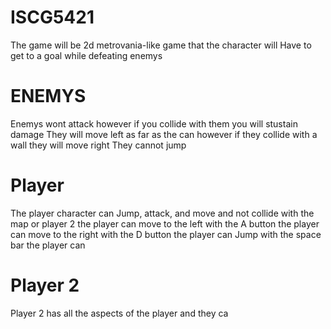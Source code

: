 # ISCG5421
The game will be 2d metrovania-like game that the character will Have to get to a goal while defeating enemys

# ENEMYS
Enemys wont attack however if you collide with them you will stustain damage
They will move left as far as the can however if they collide with a wall they will move right 
They cannot jump

# Player
The player character can Jump, attack, and move and not collide with the map or player 2
the player can move to the left with the A button
the player can move to the right with the D button
the player can Jump with the space bar
the player can 

# Player 2
Player 2 has all the aspects of the player and they ca
